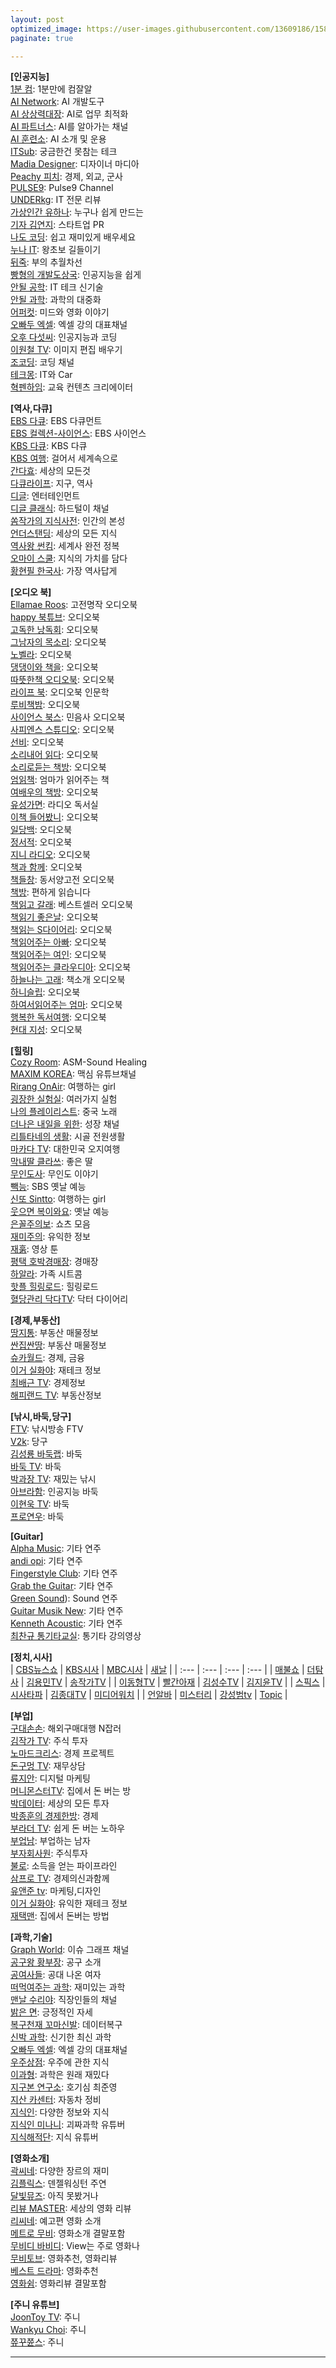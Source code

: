 ```yaml
---
layout: post
optimized_image: https://user-images.githubusercontent.com/13609186/158834851-5c5d7736-001b-448d-8bb6-eb99f2f16233.jpg
paginate: true

---
```


**[인공지능]**<br>
[1분 컴](https://www.youtube.com/@user-ed1xt4uh7v): 1분만에 컴잘알<br>
[AI Network](https://www.youtube.com/@ainetwork_ai): AI 개발도구<br>
[AI 상상력대장](https://www.youtube.com/@captain_ai): AI로 업무 최적화<br>
[AI 파트너스](https://www.youtube.com/@easyaitech): AI를 알아가는 채널<br>
[AI 훈련소](https://www.youtube.com/@AI.Drill_center): AI 소개 및 운용<br>
[ITSub](https://www.youtube.com/@ITSUB): 궁금한건 못참는 테크<br>
[Madia Designer](https://www.youtube.com/@UXUIDesign): 디자이너 마디아<br>
[Peachy 피치](https://www.youtube.com/@peachy2023): 경제, 외교, 군사<br>
[PULSE9](https://www.youtube.com/@PULSE9_Inc): Pulse9 Channel<br>
[UNDERkg](https://www.youtube.com/@Underkg): IT 전문 리뷰<br>
[가상인간 유하나](https://www.youtube.com/@_virtualuhana8924): 누구나 쉽게 만드는<br>
[기자 김연지](https://www.youtube.com/@user-ux5ow6tn4d): 스타트업 PR<br>
[나도 코딩](https://www.youtube.com/@nadocoding): 쉽고 재미있게 배우세요<br>
[누나 IT](https://www.youtube.com/@nnit): 왕초보 길들이기<br>
[뒤죽](https://www.youtube.com/@backdie): 부의 추월차선<br>
[빵형의 개발도상국](https://www.youtube.com/@bbanghyong): 인공지능을 쉽게<br>
[안될 공학](https://www.youtube.com/@unrealtech): IT 테크 신기술<br>
[안될 과학](https://www.youtube.com/@Unrealscience): 과학의 대중화<br>
[어퍼컷](https://www.youtube.com/@UPKTV): 미드와 영화 이야기<br>
[오빠두 엑셀](https://www.youtube.com/@Oppadu): 엑셀 강의 대표채널<br>
[오후 다섯씨](https://www.youtube.com/@mr.5pm): 인공지능과 코딩<br>
[이원철 TV](https://www.youtube.com/@21c): 이미지 편집 배우기<br>
[조코딩](https://www.youtube.com/@jocoding): 코딩 채널<br>
[테크몽](https://www.youtube.com/@techmong): IT와 Car<br>
[혁펜하임](https://www.youtube.com/@hyukppen): 교육 컨텐츠 크리에이터<br>


**[역사,다큐]**<br>
[EBS 다큐](https://www.youtube.com/@EBSDocumentary): EBS 다큐먼트<br>
[EBS 컬렉션-사이언스](https://www.youtube.com/@ebs.science): EBS 사이언스<br>
[KBS 다큐](https://www.youtube.com/@KBSDocumentary): KBS 다큐<br>
[KBS 여행](https://www.youtube.com/@KBS_TRAVEL): 걸어서 세계속으로<br>
[간다효](https://www.youtube.com/@Official_gandahyo): 세상의 모든것<br>
[다큐라이프](https://www.youtube.com/@braheartlife): 지구, 역사<br>
[디글](https://www.youtube.com/@Diggle): 엔터테인먼트<br>
[디글 클래식](https://www.youtube.com/@DiggleClassic): 하드털이 채널<br>
[쏨작가의 지식사전](https://www.youtube.com/@ssom_ji_sa): 인간의 본성<br>
[언더스탠딩](https://www.youtube.com/@understanding.): 세상의 모든 지식<br>
[역사왕 썬킴](https://www.youtube.com/@user-wr8ly2xv9l): 세계사 완전 정복<br>
[오마이 스쿨](https://www.youtube.com/@0hmyschool): 지식의 가치를 담다<br>
[황현필 한국사](https://www.youtube.com/@hwang_history): 가장 역사답게<br>


**[오디오 북]**<br>
[Ellamae Roos](https://www.youtube.com/@ellamaeroos7404): 고전명작 오디오북<br>
[happy 북튜브](https://www.youtube.com/@AUDIOBOOKhappyreader): 오디오북<br>
[고독한 낭독회](https://www.youtube.com/@Godok_): 오디오북<br>
[그남자의 목소리](https://www.youtube.com/@malevoice): 오디오북<br>
[노벨라](https://www.youtube.com/@novella_22): 오디오북<br>
[댕댕이와 책을](https://www.youtube.com/@WriterKimaudiobook): 오디오북<br>
[따뜻한책 오디오북](https://www.youtube.com/@booktea): 오디오북<br>
[라이프 북](https://www.youtube.com/@user-nh2vx9bn2w): 오디오북 인문학<br>
[루비책밤](https://www.youtube.com/@Rubigarden):  오디오북<br>
[사이언스 북스](https://www.youtube.com/@ScienceBooks1): 민음사 오디오북<br>
[사피엔스 스튜디오](https://www.youtube.com/@sapiens_studio): 오디오북<br>
[선비](https://www.youtube.com/@SunBee): 오디오북<br>
[소리내어 읽다](https://www.youtube.com/@SODA-Reading-Voice-ASMR): 오디오북<br>
[소리로듣는 책방](https://www.youtube.com/@soribook): 오디오북<br>
[엄읽책](https://www.youtube.com/@user-bs2kh5qr9n): 엄마가 읽어주는 책<br>
[여배우의 책방](https://www.youtube.com/@onewomansplay2270): 오디오북<br>
[유성가면](https://www.youtube.com/@pokitoki): 라디오 독서실<br>
[이책 들어봤니](https://www.youtube.com/@kimpim27): 오디오북<br>
[일당백](https://www.youtube.com/@1DANG100): 오디오북<br>
[정서적](https://www.youtube.com/@j-reading19): 오디오북<br>
[지니 라디오](https://www.youtube.com/@genieaudiobooks): 오디오북<br>
[책과 함께](https://www.youtube.com/@user-lm7dz1gl8v): 오디오북<br>
[책들창](https://www.youtube.com/@bookwindow): 동서양고전 오디오북<br>
[책방](https://www.youtube.com/@user-lm6ju6pe1t): 편하게 읽습니다<br>
[책읽고 갈래](https://www.youtube.com/@bookwith): 베스트셀러 오디오북<br>
[책읽기 좋은날](https://www.youtube.com/@GoodayBook): 오디오북<br>
[책읽는 S다이어리](https://www.youtube.com/@diary-audiobook): 오디오북<br>
[책읽어주는 아빠](https://www.youtube.com/@user-qg3pl3yt4l): 오디오북<br>
[책읽어주는 여인](https://www.youtube.com/@user-fz7pk7xh2s): 오디오북<br>
[책읽어주는 클라우디아](https://www.youtube.com/@user-Claudiabook): 오디오북<br>
[하늘나는 고래](https://www.youtube.com/@flyingwhale_an_hee_ra): 책소개 오디오북<br>
[하니슬립](https://www.youtube.com/@haneesleep): 오디오북<br>
[하여서읽어주는 엄마](https://www.youtube.com/@HaYeoSeoReadingMom): 오디오북<br>
[행복한 독서여행](https://www.youtube.com/@user-gp9pr5mq5d): 오디오북<br>
[현대 지성](https://www.youtube.com/@hdjisung): 오디오북<br>


**[힐링]**<br>
[Cozy Room](https://www.youtube.com/@CozyRoomASMR): ASM-Sound Healing<br>
[MAXIM KOREA](https://www.youtube.com/@maxim_korea): 맥심 유튜브채널<br>
[Rirang OnAir](https://www.youtube.com/@RirangOnAir): 여행하는 girl<br>
[굉장한 실험실](https://www.youtube.com/@madlabko): 여러가지 실험<br>
[나의 플레이리스트](https://www.youtube.com/@user-ky7xn1hf6h): 중국 노래<br>
[더나은 내일을 위한](https://www.youtube.com/@For.a.Better.Tomorrow): 성장 채널<br>
[리틀타네의 생활](https://www.youtube.com/@littletane): 시골 전원생활<br>
[마카다 TV](https://www.youtube.com/@go6992): 대한민국 오지여행<br>
[막내딸 클라쓰](https://www.youtube.com/@youngest-daughter): 좋은 딸<br>
[무인도사](https://www.youtube.com/@tmdcjf2388): 무인도 이야기<br>
[빽능](https://www.youtube.com/@BBACKENT): SBS 옛날 예능<br>
[신또 Sintto](https://www.youtube.com/@sintto): 여행하는 girl<br>
[웃으면 복이와요](https://www.youtube.com/@luckysmile365): 옛날 예능<br>
[은꼴주의보](https://www.youtube.com/@user-mm3sk8dt1g): 쇼츠 모음<br>
[재미주의](https://www.youtube.com/@jamjam0615): 유익한 정보<br>
[재훍](https://www.youtube.com/@jhvideotoon): 영상 툰<br>
[평택 호박경매장](https://www.youtube.com/@user-sf9fh3mq5p): 경매장<br>
[하알라](https://www.youtube.com/@user-zd8vk4gg4g): 가족 시트콤<br>
[핫플 힐링로드](https://www.youtube.com/@Hotple7): 힐링로드<br>
[혈당관리 닥다TV](https://www.youtube.com/@drdiaryTV): 닥터 다이어리<br>


**[경제,부동산]**<br>
[땅지통](https://www.youtube.com/@landtong22): 부동산 매물정보<br>
[싼집싼땅](https://www.youtube.com/@user-ep2lx4kh6k): 부동산 매물정보<br>
[슈카월드](https://www.youtube.com/@syukaworld): 경제, 금융<br>
[이거 실화야](https://www.youtube.com/@user-pl1ze2qy7l): 재테크 정보<br>
[최배근 TV](https://www.youtube.com/@TV-ct8uh): 경제정보<br>
[해피랜드 TV](https://www.youtube.com/@happy_land): 부동산정보<br>


**[낚시,바둑,당구]**<br>
[FTV](https://www.youtube.com/@KoreaFishingChannel): 낚시방송 FTV<br>
[V2k](https://www.youtube.com/@v2kBillards): 당구<br>
[김성룡 바둑랩](https://www.youtube.com/@user-hy7dg8ec1q): 바둑<br>
[바둑 TV](https://www.youtube.com/@baduk_tv): 바둑<br>
[박과장 TV](https://www.youtube.com/@park_manager): 재밌는 낚시<br>
[아브라함](https://www.youtube.com/@kyong30000): 인공지능 바둑<br>
[이현욱 TV](https://www.youtube.com/@leehyunwookTV): 바둑<br>
[프로연우](https://www.youtube.com/@proyeonwoo): 바둑<br>


**[Guitar]**<br>
[Alpha Music](https://www.youtube.com/@alphamusichadong191): 기타 연주<br>
[andi opi](https://www.youtube.com/@andiopi): 기타 연주<br>
[Fingerstyle Club](https://www.youtube.com/@FingerstyleClub): 기타 연주<br>
[Grab the Guitar](https://www.youtube.com/@GrabTheGT): 기타 연주<br>
[Green Sound](https://www.youtube.com/@GreenSoundOfficial)): Sound 연주<br>
[Guitar Musik New](https://www.youtube.com/@LatestMusicGuitar): 기타 연주<br>
[Kenneth Acoustic](https://www.youtube.com/@KennethAcoustic): 기타 연주<br>
[최찬규 통기타교실](https://www.youtube.com/@user-jj5td2pn2p): 통기타 강의영상<br>


**[정치,시사]**<br>
| [CBS뉴스쇼](https://www.youtube.com/@cbsnewsshow) | [KBS시사](https://www.youtube.com/@KBS_1Radio) | [MBC시사](https://www.youtube.com/@mbcradio_sisa) | [새날](https://www.youtube.com/@saenal) |
| :--- | :--- | :--- | :--- |
| [매불쇼](https://www.youtube.com/@maebulshow) | [더탐사](https://www.youtube.com/@citizenpress_thetamsa) | [김용민TV](https://www.youtube.com/@kimyongminTV) | [송작가TV](https://www.youtube.com/@songjakgatv) |
| [이동형TV](https://www.youtube.com/@DHLeeTV) | [빨간아재](https://www.youtube.com/@RedAzae) | [김성수TV](https://www.youtube.com/@ssroad) | [김지윤TV](https://www.youtube.com/@Kjy_Play) |
| [스픽스](https://www.youtube.com/@SPEAKS_TV) | [시사타파](https://www.youtube.com/@sisatapanews) | [김종대TV](https://www.youtube.com/@kimjongdaetv) | [미디어워치](https://www.youtube.com/@mediawatchtv) |
| [언알바](https://www.youtube.com/@unalba) | [미스터리](https://www.youtube.com/@user-zl3qd3si2g) | [강성범tv](https://www.youtube.com/@kangsungbumTV) | [Topic](https://www.youtube.com/@topic2651) |


**[부업]**<br>
[구대손손](https://www.youtube.com/@user-wc4qi7kf3h): 해외구매대행 N잡러<br>
[김작가 TV](https://www.youtube.com/@lucky_tv): 주식 투자<br>
[노마드크리스](https://www.youtube.com/@nomadchris): 경제 프로젝트<br>
[돈구멍 TV](https://www.youtube.com/@TV-ft2ik): 재무상담<br>
[류지안](https://www.youtube.com/@jianryukr): 디지털 마케팅<br>
[머니몬스터TV](https://www.youtube.com/@money_Monster): 집에서 돈 버는 방<br>
[박데이터](https://www.youtube.com/@user-my1lg8hd9j): 세상의 모든 투자<br>
[박종훈의 경제한방](https://www.youtube.com/@e-hanbang): 경제<br>
[부라더 TV](https://www.youtube.com/@burother): 쉽게 돈 버는 노하우<br>
[부업남](https://www.youtube.com/@Bupnam): 부업하는 남자<br>
[부자회사원](https://www.youtube.com/@richworker100): 주식투자<br>
[불로](https://www.youtube.com/@boolloSodeuk): 소득을 얻는 파이프라인<br>
[삼프로 TV](https://www.youtube.com/@3protv): 경제의신과함께<br>
[유앤준 tv](https://www.youtube.com/@youandjun): 마케팅,디자인<br>
[이거 실화야](https://www.youtube.com/@user-pl1ze2qy7l): 유익한 재테크 정보<br>
[재택맨](https://www.youtube.com/@jaetaekman): 집에서 돈버는 방법<br>


**[과학,기술]**<br>
[Graph World](https://www.youtube.com/@graphworld-0): 이슈 그래프 채널<br>
[공구왕 황부장](https://www.youtube.com/@Hwangbujang): 공구 소개<br>
[공여사들](https://www.youtube.com/@gongysd): 공대 나온 여자<br>
[떠먹여주는 과학](https://www.youtube.com/@user-je5bg4zs9c): 재미있는 과학<br>
[맨날 수리야](https://www.youtube.com/@google_korea):  직장인들의 채널<br>
[밝은 면](https://www.youtube.com/@BrightSideKorea): 긍정적인 자세<br>
[복구천재 꼬마신발](https://www.youtube.com/@Little_Shoes): 데이터복구<br>
[신박 과학](https://www.youtube.com/@sinbakscience): 신기한 최신 과학<br>
[오빠두 엑셀](https://www.youtube.com/@Oppadu): 엑셀 강의 대표채널<br>
[우주상점](https://www.youtube.com/@Space_Store): 우주에 관한 지식<br>
[이과형](https://www.youtube.com/@scibrother): 과학은 원래 재밌다<br>
[지구본 연구소](https://www.youtube.com/@globelab): 호기심 최준영<br>
[지산 카센터](https://www.youtube.com/@jisancarcenter): 자동차 정비<br>
[지식인](https://www.youtube.com/@knowledgepeople): 다양한 정보와 지식<br>
[지식인 미나니](https://www.youtube.com/@iamminani): 괴짜과학 유튜버<br>
[지식해적단](https://www.youtube.com/@studio_pirates): 지식 유튜버<br>


**[영화소개]**<br>
[곽씨네](https://www.youtube.com/@kwakcine): 다양한 장르의 재미<br>
[김플릭스](https://www.youtube.com/@kimflix_): 덴젤워싱턴 주연<br>
[달빛뮤즈](https://www.youtube.com/@DALBITMUSE): 아직 못봤거나<br>
[리뷰 MASTER](https://www.youtube.com/@review.master): 세상의 영화 리뷰<br>
[리씨네](https://www.youtube.com/@LEE_CINE): 예고편 영화 소개<br>
[메트로 무비](https://www.youtube.com/@MetroMovie1): 영화소개 결말포함<br>
[무비디 바비디](https://www.youtube.com/@Movie.D): View는 주로 영화나<br>
[무비토브](https://www.youtube.com/@MovieTov): 영화추천, 영화리뷰<br>
[베스트 드라마](https://www.youtube.com/@bestdrama434): 영화추천<br>
[영화쉼](https://www.youtube.com/@movie_rest): 영화리뷰 결말포함<br>


**[주니 유튜브]**<br>
[JoonToy TV](https://www.youtube.com/@joontoytv3724): 주니<br>
[Wankyu Choi](https://www.youtube.com/@wankyuchoi597): 주니<br>
[쮸꾸쮼스](https://www.youtube.com/@user-kw9uy6ff8e): 주니<br>

---
